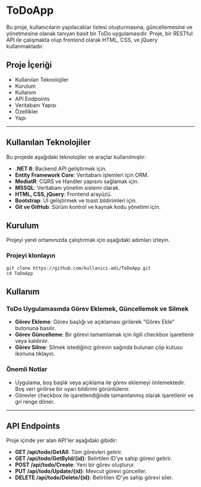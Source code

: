 # ToDoApp

Bu proje, kullanıcıların yapılacaklar listesi oluşturmasına, güncellemesine ve yönetmesine olanak tanıyan basit bir ToDo uygulamasıdır. Proje, bir RESTful API ile çalışmakta olup frontend olarak HTML, CSS, ve jQuery kullanmaktadır.

## Proje İçeriği

- Kullanılan Teknolojiler
- Kurulum
- Kullanım
- API Endpoints
- Veritabanı Yapısı
- Özellikler
- Yapı

---

## Kullanılan Teknolojiler

Bu projede aşağıdaki teknolojiler ve araçlar kullanılmıştır:

- **.NET 8**: Backend API geliştirmek için.
- **Entity Framework Core**: Veritabanı işlemleri için ORM.
- **MediatR**: CQRS ve Handler yapısını sağlamak için.
- **MSSQL**: Veritabanı yönetim sistemi olarak.
- **HTML, CSS, jQuery**: Frontend arayüzü.
- **Bootstrap**: UI geliştirmek ve toast bildirimleri için.
- **Git ve GitHub**: Sürüm kontrol ve kaynak kodu yönetimi için.

## Kurulum

Projeyi yerel ortamınızda çalıştırmak için aşağıdaki adımları izleyin.

### Projeyi klonlayın
```
git clone https://github.com/kullanici-adi/ToDoApp.git
cd ToDoApp
```
## Kullanım

### ToDo Uygulamasında Görev Eklemek, Güncellemek ve Silmek

- **Görev Ekleme**: Görev başlığı ve açıklaması girilerek "Görev Ekle" butonuna basılır.
- **Görev Güncelleme**: Bir görevi tamamlamak için ilgili checkbox işaretlenir veya kaldırılır.
- **Görev Silme**: Silmek istediğiniz görevin sağında bulunan çöp kutusu ikonuna tıklayın.

### Önemli Notlar

- Uygulama, boş başlık veya açıklama ile görev eklemeyi önlemektedir. Boş veri girilirse bir uyarı bildirimi görüntülenir.
- Görevler checkbox ile işaretlendiğinde tamamlanmış olarak işaretlenir ve gri renge döner.

---

## API Endpoints

Proje içinde yer alan API'ler aşağıdaki gibidir:

- **GET /api/todo/GetAll**: Tüm görevleri getirir.
- **GET /api/todo/GetById/{id}**: Belirtilen ID'ye sahip görevi getirir.
- **POST /api/todo/Create**: Yeni bir görev oluşturur.
- **PUT /api/todo/Update/{id}**: Mevcut görevi günceller.
- **DELETE /api/todo/Delete/{id}**: Belirtilen ID'ye sahip görevi siler.
